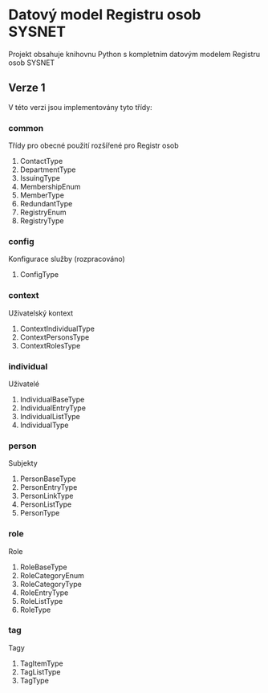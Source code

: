 # Datový model Registru osob SYSNET

Projekt obsahuje knihovnu Python s kompletním datovým modelem Registru osob SYSNET

## Verze 1

V této verzi jsou implementovány tyto třídy: 

### common

Třídy pro obecné použití rozšířené pro Registr osob

1. ContactType
2. DepartmentType 
3. IssuingType 
4. MembershipEnum 
5. MemberType 
6. RedundantType 
7. RegistryEnum 
8. RegistryType


### config

Konfigurace služby (rozpracováno)

1. ConfigType


### context

Uživatelský kontext

1. ContextIndividualType  
2. ContextPersonsType 
3. ContextRolesType


### individual

Uživatelé

1. IndividualBaseType 
2. IndividualEntryType 
3. IndividualListType 
4. IndividualType

### person

Subjekty

1. PersonBaseType
2. PersonEntryType
3. PersonLinkType
4. PersonListType
5. PersonType

### role

Role

1. RoleBaseType
2. RoleCategoryEnum
3. RoleCategoryType
4. RoleEntryType
5. RoleListType
6. RoleType

### tag

Tagy

1. TagItemType
2. TagListType
3. TagType
